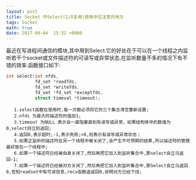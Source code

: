 ```yaml
---
layout: post
title: Socket 中Select(I/O复用)使用中应注意的地方
tags: Socket
math: true
date: 2017-09-04  15:32 +0800
---
```




最近在写进程间通信的模块,其中用到Select.它的好处在于可以在一个线程之内监听若干个socket或文件描述符的可读写或异常状态,在监听数量不多的情况下有不错的效率.函数接口如下:
``` c++
int select(int nfds, 
           fd_set *readfds, 
           fd_set *writefds, 
           fd_set *fd_set *exceptfds, 
           struct timeval *timeout);
```

       1.select函数在使用时,每一次都必须将它的三个集合清空重新设置;
       2.nfds 为最大的描述符的值加1;
       3.timeout 为NULL 表示会一直阻塞直到有读写或异常，如果结构体中的数值为0,select则立刻返回;
       4.返回0,表示超时;-1,表示失败;>0,则表示有读写或异常状态；
       5.如果正监听的描述符在另一个线程中被关闭了,会产生不可预期的结果,所以描述符的管理最好放在一个线程中;
       6.如果一个描述符已经被自身关闭了,然后再把它加入到监听集合中,那select会立马返回-1;
       7.如果一个描述符已经被对方关闭了,然后再把它加入到监听集合中,那Select会立马返回0,告知readset中有可读信息,recv函数返返回0,说明对方已经下线;

